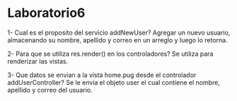 # Laboratorio6
1- Cual es el proposito del servicio addNewUser?
    Agregar un nuevo usuario, almacenando su nombre, apellido y correo en un arreglo y luego lo retorna.

2- Para que se utiliza res.render() en los controladores?
    Se utiliza para renderizar las vistas.


3- Que datos se envian a la vista home.pug desde el controlador addUserController?
    Se le envia el objeto user el cual contiene el nombre, apellido y correo del usuario.